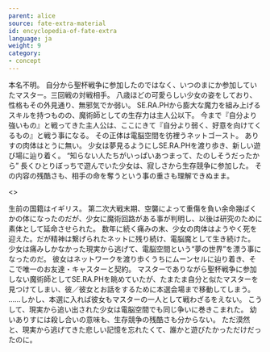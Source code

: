 ```yaml
---
parent: alice
source: fate-extra-material
id: encyclopedia-of-fate-extra
language: ja
weight: 9
category:
- concept
---
```


本名不明。
自分から聖杯戦争に参加したのではなく、いつのまにか参加していたマスター。三回戦の対戦相手。
八歳ほどの可愛らしい少女の姿をしており、性格もその外見通り、無邪気でか弱い。
SE.RA.PHから膨大な魔力を組み上げるスキルを持つものの、魔術師としての生存力は主人公以下。
今まで『自分より強いもの』と戦ってきた主人公は、ここにきて『自分より弱く、好意を向けてくるもの』と戦う事になる。
その正体は電脳空間を彷裡うネットゴースト。
ありすの肉体はとうに無い。
少女は夢見るようにしSE.RA.PHを渡り歩き、新しい遊び場に辿り着く。
“知らない人たちがいっぱいあつまって、たのしそうだったから”
長くひとりぼっちで遊んでいた少女は、寂しさから生存競争に参加した。
その内容の残酷さも、相手の命を奪うという事の重さも理解できぬまま。

<>

生前の国籍はイギリス。
第二次大戦末期、空襲によって重傷を負い余命幾ばくかの体になったのだが、少女に魔術回路がある事が判明し、以後は研究のために素体として延命させられた。
数年に続く痛みの末、少女の肉体はようやく死を迎えた。だが精神は繋げられたネットに残り続け、電脳魔として生き続けた。
少女は痛みしかなかった現実から逃げて、電脳空間という“夢の世界”を漂う事になったのだ。
彼女はネットワークを渡り歩くうちにムーンセルに辿り着き、そこで唯一のお友達・キャスターと契約。
マスターでありながら聖杯戦争に参加しない魔術師としてSE.RA.PHを眺めていたが、たまたま自分と似たマスターを見つけてしまい、彼／彼女とお話をするために本選会場まで移動してしまう。
……しかし、本選に入れば彼女もマスターの一人として戦わざるをえない。
こうして、現実から追い出された少女は電脳空間でも同じ争いに巻きこまれた。
幼いありすには殺し合いの意味も、生存競争の残酷さも分からない。
ただ漠然と、現実から逃げてきた悲しい記憶を忘れたくて、誰かと遊びたかっただけだったのに。
